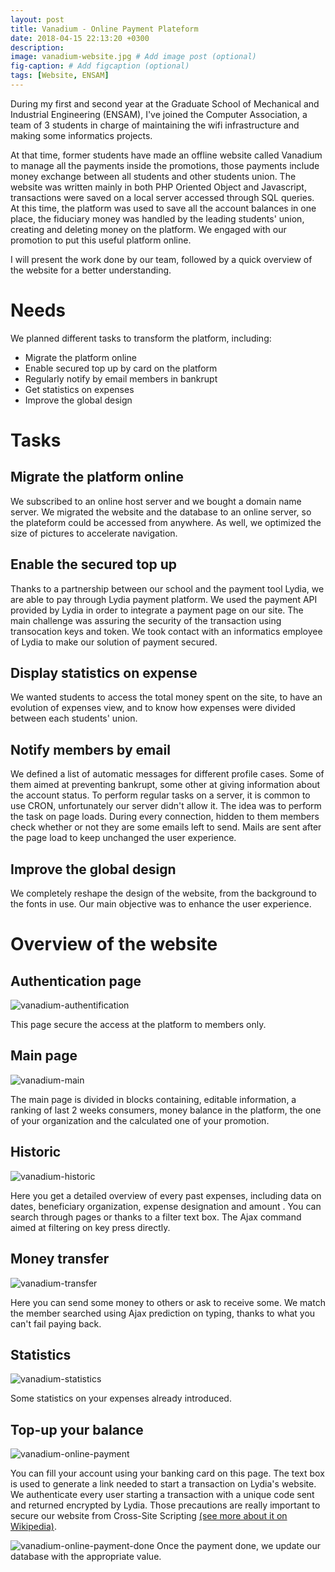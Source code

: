 ```yaml
---
layout: post
title: Vanadium - Online Payment Plateform
date: 2018-04-15 22:13:20 +0300
description:
image: vanadium-website.jpg # Add image post (optional)
fig-caption: # Add figcaption (optional)
tags: [Website, ENSAM]
---
```


During my first and second year at the Graduate School of Mechanical and Industrial Engineering (ENSAM), I've joined the Computer Association, a team of 3 students in charge of maintaining the wifi infrastructure and making some informatics projects. 

At that time, former students have made an offline website called Vanadium to manage all the payments inside the promotions, those payments include money exchange between all students and other students union. The website was written mainly in both PHP Oriented Object and Javascript, transactions were saved on a local server accessed through SQL queries. At this time, the platform was used to save all the account balances in one place, the fiduciary money was handled by the leading students' union, creating and deleting money on the platform. We engaged with our promotion to put this useful platform online.

I will present the work done by our team, followed by a quick overview of the website for a better understanding.

# Needs

We planned different tasks to transform the platform, including:
* Migrate the platform online
* Enable secured top up by card on the platform
* Regularly notify by email members in bankrupt
* Get statistics on expenses
* Improve the global design

# Tasks

## Migrate the platform online

We subscribed to an online host server and we bought a domain name server. We migrated the website and the database to an online server, so the plateform could be accessed from anywhere. As well, we optimized the size of pictures to accelerate navigation.

## Enable the secured top up

Thanks to a partnership between our school and the payment tool Lydia, we are able to pay through Lydia payment platform. We used the payment API provided by Lydia in order to integrate a payment page on our site. The main challenge was assuring the security of the transaction using transocation keys and token. We took contact with an informatics employee of Lydia to make our solution of payment secured.

## Display statistics on expense

We wanted students to access the total money spent on the site, to have an evolution of expenses view, and to know how expenses were divided between each students' union. 

## Notify members by email

We defined a list of automatic messages for different profile cases. Some of them aimed at preventing bankrupt, some other at giving information about the account status. To perform regular tasks on a server, it is common to use CRON, unfortunately our server didn't allow it.
The idea was to perform the task on page loads. During every connection, hidden to them members check whether or not they are some emails left to send. Mails are sent after the page load to keep unchanged the user experience.

## Improve the global design

We completely reshape the design of the website, from the background to the fonts in use. Our main objective was to enhance the user experience.



# Overview of the website

## Authentication page

![vanadium-authentification]({{site.baseurl}}\assets\vanadium\authentication.png)

This page secure the access at the platform to members only.

## Main page

![vanadium-main]({{site.baseurl}}\assets\vanadium\main.png)

The main page is divided in blocks containing, editable information, a ranking of last 2 weeks consumers, money balance in the platform, the one of your organization and the calculated one of your promotion.

## Historic

![vanadium-historic]({{site.baseurl}}\assets\vanadium\historic.png)

Here you get a detailed overview of every past expenses, including data on dates, beneficiary organization, expense designation and amount . You can search through pages or thanks to a filter text box. The Ajax command aimed at filtering on key press directly.

## Money transfer

![vanadium-transfer]({{site.baseurl}}\assets\vanadium\transfer.png)

Here you can send some money to others or ask to receive some. We match the member searched using Ajax prediction on typing, thanks to what you can't fail paying back.

## Statistics

![vanadium-statistics]({{site.baseurl}}\assets\vanadium\statistics.png)

Some statistics on your expenses already introduced.

## Top-up your balance

![vanadium-online-payment]({{site.baseurl}}\assets\vanadium\online_payment.png)

You can fill your account using your banking card on this page. The text box is used to generate a link needed to start a transaction on Lydia's website. We authenticate every user starting a transaction with a unique code sent and returned encrypted by Lydia. Those precautions are really important to secure our website from Cross-Site Scripting [(see more about it on Wikipedia)](https://fr.wikipedia.org/wiki/Cross-site_scripting).

![vanadium-online-payment-done]({{site.baseurl}}\assets\vanadium\online_payment_done.png)
Once the payment done, we update our database with the appropriate value.

